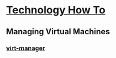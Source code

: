 # [Technology How To](readme.md)

## Managing Virtual Machines

### [virt-manager](virt-manager.md)

